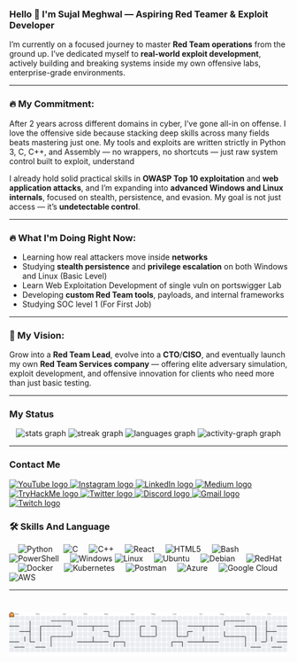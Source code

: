 <h3 align="left">
  Hello 👋 I'm Sujal Meghwal — Aspiring Red Teamer & Exploit Developer
</h3>

I’m currently on a focused journey to master **Red Team operations** from the ground up. I’ve dedicated myself to **real-world exploit development**, actively building and breaking systems inside my own offensive labs, enterprise-grade environments.

---

### 🔥 My Commitment:
After 2 years across different domains in cyber, I’ve gone all-in on offense. I love the offensive side because stacking deep skills across many fields beats mastering just one. My tools and exploits are written strictly in Python 3, C, C++, and Assembly — no wrappers, no shortcuts — just raw system control built to exploit, understand

I already hold solid practical skills in **OWASP Top 10 exploitation** and **web application attacks**, and I’m expanding into **advanced Windows and Linux internals**, focused on stealth, persistence, and evasion. My goal is not just access — it’s **undetectable control**.

---

### 🔥 What I'm Doing Right Now:
- Learning how real attackers move inside **networks**
- Studying **stealth persistence** and **privilege escalation** on both Windows and Linux (Basic Level)
- Learn Web Exploitation Development of single vuln on portswigger Lab 
- Developing **custom Red Team tools**, payloads, and internal frameworks
- Studying SOC level 1 (For First Job)

---

### 🚀 My Vision:
Grow into a **Red Team Lead**, evolve into a **CTO**/**CISO**, and eventually launch my own **Red Team Services company** — offering elite adversary simulation, exploit development, and offensive innovation for clients who need more than just basic testing.

---

### My Status

<div align="center">
  <img src="https://github-readme-stats.vercel.app/api?username=SujalMeghwal&hide_title=false&hide_rank=false&show_icons=true&include_all_commits=true&count_private=true&disable_animations=false&theme=github_dark&locale=en&hide_border=false" height="150" alt="stats graph"  />
  <img src="https://streak-stats.demolab.com?user=SujalMeghwal&locale=en&mode=daily&theme=github_dark&hide_border=false&border_radius=5" height="150" alt="streak graph"  />
  <img src="https://github-readme-stats.vercel.app/api/top-langs?username=SujalMeghwal&locale=en&hide_title=false&layout=compact&card_width=320&langs_count=5&theme=github_dark&hide_border=false" height="150" alt="languages graph"  />
  <img src="https://github-readme-activity-graph.vercel.app/graph?username=SujalMeghwal&area=true&theme=github-dark" height="150" alt="activity-graph graph"  />
</div>

---

### Contact Me

<div align="left">
  <a href="https://www.youtube.com/@WanderSec" target="_blank">
    <img src="https://img.shields.io/static/v1?message=YouTube&logo=youtube&label=&color=FF0000&logoColor=white&labelColor=&style=for-the-badge" height="35" alt="YouTube logo" />
  </a>
  <a href="https://www.instagram.com/sujal.techtraveler/" target="_blank">
    <img src="https://img.shields.io/static/v1?message=Instagram&logo=instagram&label=&color=E4405F&logoColor=white&labelColor=&style=for-the-badge" height="35" alt="Instagram logo" />
  </a>
  <a href="https://www.linkedin.com/in/sujal-meghwal-724a62323/" target="_blank">
    <img src="https://img.shields.io/static/v1?message=LinkedIn&logo=linkedin&label=&color=0077B5&logoColor=white&labelColor=&style=for-the-badge" height="35" alt="LinkedIn logo" />
  </a>
  <a href="https://medium.com/@sujalmeghwal" target="_blank">
    <img src="https://img.shields.io/static/v1?message=Medium&logo=medium&label=&color=12100E&logoColor=white&labelColor=&style=for-the-badge" height="35" alt="Medium logo" />
  </a>
  <a href="https://tryhackme.com/p/SujalMeghwal" target="_blank">
    <img src="https://img.shields.io/static/v1?message=TryHackMe&logo=tryhackme&label=&color=88cc14&logoColor=white&labelColor=&style=for-the-badge" height="35" alt="TryHackMe logo" />
  </a>
  <a href="https://x.com/SujalMeghwal624" target="_blank">
    <img src="https://img.shields.io/static/v1?message=Twitter&logo=twitter&label=&color=1DA1F2&logoColor=white&labelColor=&style=for-the-badge" height="35" alt="Twitter logo" />
  </a>
  <!-- Optional placeholders if you use Discord, Gmail, or Twitch -->
  <a href="#" target="_blank">
    <img src="https://img.shields.io/static/v1?message=Discord&logo=discord&label=&color=7289DA&logoColor=white&labelColor=&style=for-the-badge" height="35" alt="Discord logo" />
  </a>
  <a href="mailto:sujal@example.com" target="_blank">
    <img src="https://img.shields.io/static/v1?message=Gmail&logo=gmail&label=&color=D14836&logoColor=white&labelColor=&style=for-the-badge" height="35" alt="Gmail logo" />
  </a>
  <a href="#" target="_blank">
    <img src="https://img.shields.io/static/v1?message=Twitch&logo=twitch&label=&color=9146FF&logoColor=white&labelColor=&style=for-the-badge" height="35" alt="Twitch logo" />
  </a>
</div>

### 🛠️ Skills And Language
<div align="left">

  <!-- Languages -->
  <img width="12" />
  <img src="https://cdn.jsdelivr.net/gh/devicons/devicon/icons/python/python-original.svg" height="35" alt="Python" />
  <img width="12" />
  <img src="https://cdn.jsdelivr.net/gh/devicons/devicon/icons/c/c-original.svg" height="35" alt="C" />
  <img width="12" />
  <img src="https://cdn.jsdelivr.net/gh/devicons/devicon/icons/cplusplus/cplusplus-original.svg" height="35" alt="C++" />
  <img width="12" />
  <img src="https://cdn.jsdelivr.net/gh/devicons/devicon/icons/react/react-original.svg" height="30" alt="React" />
  <img width="12" />
  <img src="https://cdn.jsdelivr.net/gh/devicons/devicon/icons/html5/html5-original.svg" height="30" alt="HTML5" />
  
  <!-- Shells & Scripting -->
  <img width="12" />
  <img src="https://skillicons.dev/icons?i=bash" height="35" alt="Bash" />
  <img width="12" />
  <img src="https://skillicons.dev/icons?i=powershell" height="35" alt="PowerShell" />
  
  <!-- Operating Systems -->
  <img width="12" />
  <img src="https://cdn.jsdelivr.net/gh/devicons/devicon/icons/windows8/windows8-original.svg" height="35" alt="Windows" />
  <img src="https://cdn.simpleicons.org/linux/FCC624" height="35" alt="Linux" />
  <img width="12" />
  <img src="https://cdn.simpleicons.org/ubuntu/E95420" height="35" alt="Ubuntu" />
  <img width="12" />
  <img src="https://cdn.simpleicons.org/debian/A81D33" height="35" alt="Debian" />
  <img width="12" />
  <img src="https://cdn.simpleicons.org/redhat/EE0000" height="35" alt="RedHat" />
  
  <!-- DevOps & Tools -->
  <img width="12" />
  <img src="https://cdn.jsdelivr.net/gh/devicons/devicon/icons/docker/docker-original.svg" height="35" alt="Docker" />
  <img width="12" />
  <img src="https://cdn.simpleicons.org/kubernetes/326CE5" height="35" alt="Kubernetes" />
  <img width="12" />
  <img src="https://cdn.simpleicons.org/postman/FF6C37" height="35" alt="Postman" />
  
  <!-- Cloud Platforms -->
  <img width="12" />
  <img src="https://cdn.jsdelivr.net/gh/devicons/devicon/icons/azure/azure-original.svg" height="35" alt="Azure" />
  <img width="12" />
  <img src="https://cdn.simpleicons.org/googlecloud/4285F4" height="35" alt="Google Cloud" />
  <img width="12" />
  <img src="https://cdn.simpleicons.org/amazonwebservices/FF9900" height="35" alt="AWS" />

</div>

---

###

<br clear="both">

<picture>
  <source media="(prefers-color-scheme: dark)" srcset="https://raw.githubusercontent.com/SujalMeghwal/SujalMeghwal/output/pacman-contribution-graph-dark.svg">
  <source media="(prefers-color-scheme: light)" srcset="https://raw.githubusercontent.com/SujalMeghwal/SujalMeghwal/output/pacman-contribution-graph.svg">
  <img alt="pacman contribution graph" src="https://raw.githubusercontent.com/SujalMeghwal/SujalMeghwal/output/pacman-contribution-graph.svg">
</picture>
